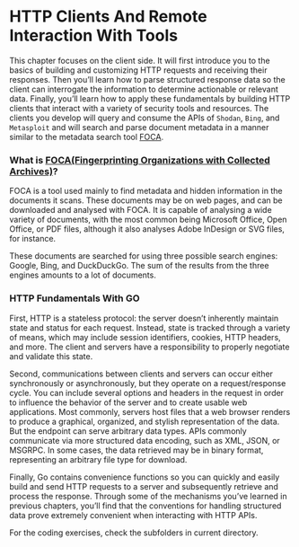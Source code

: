 # HTTP Clients And Remote Interaction With Tools
This chapter focuses on the client side. It will first introduce you to the basics of 
building and customizing HTTP requests and receiving their responses. Then you’ll learn 
how to parse structured response data so the client can interrogate the information to 
determine actionable or relevant data. Finally, you’ll learn how to apply these fundamentals 
by building HTTP clients that interact with a variety of security tools and resources. The 
clients you develop will query and consume the APIs of `Shodan`, `Bing`, and `Metasploit` 
and will search and parse document metadata in a manner similar to the metadata search tool [FOCA](https://github.com/ElevenPaths/FOCA).

### What is [FOCA(Fingerprinting Organizations with Collected Archives)](https://github.com/ElevenPaths/FOCA)?
FOCA is a tool used mainly to find metadata and hidden information in the documents it scans. 
These documents may be on web pages, and can be downloaded and analysed with FOCA.
It is capable of analysing a wide variety of documents, with the most common being 
Microsoft Office, Open Office, or PDF files, although it also analyses Adobe InDesign 
or SVG files, for instance.

These documents are searched for using three possible search engines: Google, Bing, 
and DuckDuckGo. The sum of the results from the three engines amounts to a lot of 
documents. 


### HTTP Fundamentals With GO
First, HTTP is a stateless protocol: the server doesn’t inherently maintain state and 
status for each request. Instead, state is tracked through a variety of means, which 
may include session identifiers, cookies, HTTP headers, and more. The client and 
servers have a responsibility to properly negotiate and validate this state.

Second, communications between clients and servers can occur either synchronously 
or asynchronously, but they operate on a request/response cycle. You can include 
several options and headers in the request in order to influence the behavior of the 
server and to create usable web applications. Most commonly, servers host files that 
a web browser renders to produce a graphical, organized, and stylish representation 
of the data. But the endpoint can serve arbitrary data types. APIs commonly communicate 
via more structured data encoding, such as XML, JSON, or MSGRPC. In some cases, the 
data retrieved may be in binary format, representing an arbitrary file type for download.

Finally, Go contains convenience functions so you can quickly and easily build and send 
HTTP requests to a server and subsequently retrieve and process the response. Through 
some of the mechanisms you’ve learned in previous chapters, you’ll find that the 
conventions for handling structured data prove extremely convenient when interacting 
with HTTP APIs.


For the coding exercises, check the subfolders in current directory.